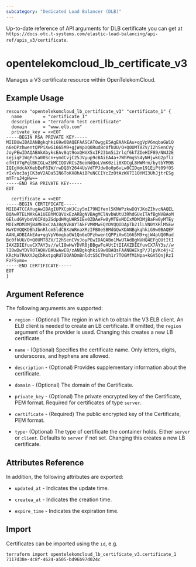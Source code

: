 ```yaml
---
subcategory: "Dedicated Load Balancer (DLB)"
---
```


Up-to-date reference of API arguments for DLB certificate you can get at
`https://docs.otc.t-systems.com/elastic-load-balancing/api-ref/apis_v3/certificate`.

# opentelekomcloud_lb_certificate_v3

Manages a V3 certificate resource within OpenTelekomCloud.

## Example Usage

```hcl
resource "opentelekomcloud_lb_certificate_v3" "certificate_1" {
  name        = "certificate_1"
  description = "terraform test certificate"
  domain      = "www.elb.com"
  private_key = <<EOT
-----BEGIN RSA PRIVATE KEY-----
MIIBUwIBADANBgkqhkiG9w0BAQEFAASCAT0wggE5AgEAAkEAu+qgVpV6mqbaGW1Q
n6eDPzhwentQPPiXwG1665M9+gjW4pUQ0RudBc0fkUU/O+Q0UMT8ZV/I2hSenCVy
JoyPEwIDAQABAkAbyksEAv8qt9oxQHVX5xIF23bm5i2rlqf6kTZIeHIF89/NNJ2E
sejiqFIWqPc5a00Scn+ymdCvjC25JVyup9cBAiEA4a+7WhPmgS54yNHjwkG2pflz
cfH1V7qPqlBKIGLwZbMCIQDVKCsZ6eoNdQoLVmK0zii8XDCgL8HWMrm/bytbYM9B
IQIgVdcAXKebEeF6IW/rwDQ8Y2644UsVdTPJdw8o0p6vLw8CIDqm191EiPt09fOS
rIxVoc3ajCK3oV2ADa5IN6ToKX8hAiBPuNCCIYcZz0tAzWX7I1OYMI3UhJjtrESg
mYFrsJ4gHw==
-----END RSA PRIVATE KEY-----
EOT

  certificate = <<EOT
-----BEGIN CERTIFICATE-----
MIIB4TCCAYugAwIBAgIUPXCpWJCiy5mI79NIfenl5KNWPzkwDQYJKoZIhvcNAQEL
BQAwRTELMAkGA1UEBhMCQVUxEzARBgNVBAgMClNvbWUtU3RhdGUxITAfBgNVBAoM
GEludGVybmV0IFdpZGdpdHMgUHR5IEx0ZDAeFw0yMTExMDIxMDM3MjBaFw0yMTEy
MDIxMDM3MjBaMEUxCzAJBgNVBAYTAkFVMRMwEQYDVQQIDApTb21lLVN0YXRlMSEw
HwYDVQQKDBhJbnRlcm5ldCBXaWRnaXRzIFB0eSBMdGQwXDANBgkqhkiG9w0BAQEF
AANLADBIAkEAu+qgVpV6mqbaGW1Qn6eDPzhwentQPPiXwG1665M9+gjW4pUQ0Rud
Bc0fkUU/O+Q0UMT8ZV/I2hSenCVyJoyPEwIDAQABo1MwUTAdBgNVHQ4EFgQUtItI
IAXZDIEfuvCX7AY3s//wlI8wHwYDVR0jBBgwFoAUtItIIAXZDIEfuvCX7AY3s//w
lI8wDwYDVR0TAQH/BAUwAwEB/zANBgkqhkiG9w0BAQsFAANBAEkgP/JlpVKc4j+Z
KRcMa7RAXYJqCbRxtpqRU7OOAhDmBnldtS5CTMoh1r7TOGMfM1Npa+kGV5QnjRzI
FzFSymo=
-----END CERTIFICATE-----
EOT
}
```

## Argument Reference

The following arguments are supported:

* `region` - (Optional) The region in which to obtain the V3 ELB client.
  An ELB client is needed to create an LB certificate. If omitted, the
  `region` argument of the provider is used. Changing this creates a new
  LB certificate.

* `name` - (Optional) Specifies the certificate name. Only letters,
  digits, underscores, and hyphens are allowed.

* `description` - (Optional) Provides supplementary information about the certificate.

* `domain` - (Optional) The domain of the Certificate.

* `private_key` - (Optional) The private encrypted key of the Certificate, PEM format.
  Required for certificates of type `server`.

* `certificate` - (Required) The public encrypted key of the Certificate, PEM format.

* `type`- (Optional) The type of certificate the container holds. Either `server` or `client`.
  Defaults to `server` if not set. Changing this creates a new LB certificate.

## Attributes Reference

In addition, the following attributes are exported:

* `updated_at` - Indicates the update time.

* `createa_at` - Indicates the creation time.

* `expire_time` - Indicates the expiration time.

## Import

Certificates can be imported using the `id`, e.g.

```shell
terraform import opentelekomcloud_lb_certificate_v3.certificate_1 7117d38e-4c8f-4624-a505-bd96b97d024c
```
